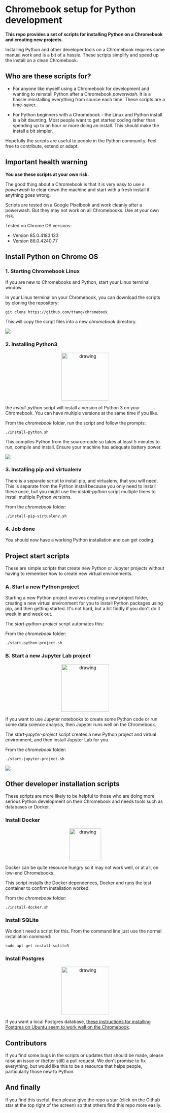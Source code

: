 # Chromebook setup for Python development

**This repo provides a set of scripts for installing Python on a Chromebook and creating new projects**.

Installing Python and other developer tools on a Chromebook requires some manual work and is a bit of a hassle.  These scripts simplify and speed up the install on a clean Chromebook.


## Who are these scripts for?

* For anyone like myself using a Chromebook for development and wanting to reinstall Python after a Chromebook *powerwash*.  It is a hassle reinstalling everything from source each time.  These scripts are a time-saver.  

* For Python beginners with a Chromebook - the Linux and Python install is a bit daunting.  Most people want to get started coding rather than spending up to an hour or more doing an install. This should make the install a bit simpler.

Hopefully the scripts are useful to people in the Python community.  Feel free to contribute, extend or adapt.


## Important health warning

**You use these scripts at your own risk.** 

The good thing about a Chromebook is that it is very easy to use a *powerwash* to clear down the machine and start with a fresh install if anything goes wrong.

Scripts are tested on a Google Pixelbook and work cleanly after a powerwash. But they may not work on all Chromebooks.  Use at your own risk.

Tested on Chrome OS versions:
- Version 85.0.4183.133
- Version 86.0.4240.77



## Install Python on Chrome OS

### 1. Starting Chromebook Linux

If you are new to Chromebooks and Python, start your Linux terminal window.

In your Linux terminal on your Chromebook, you can download the scripts by cloning the repository:

    git clone https://github.com/ttamg/chromebook

This will copy the script files into a new *chromebook* directory.

![](images/start_linux_and_clone_github.gif)



### 2. Installing Python3

<p align="center">
<img src="images/python-logo.jpg" alt="drawing" height="150"/>
</p>

the *install-python* script will install a version of Python 3 on your Chromebook.  You can have multiple versions at the same time if you like.

From the *chromebook* folder, run the script and follow the prompts:

    ./install-python.sh

This compiles Python from the source-code so takes at least 5 minutes to run, compile and install.  Ensure your machine has adequate battery power.

![](images/install-python.gif)


### 3. Installing pip and virtualenv

There is a separate script to install pip, and virtualenv, that you will need.  This is separate from the Python install because you only need to install these once, but you might use the *install-python* script multiple times to install multiple Python versions.

From the *chromebook* folder:

    ./install-pip-virtualenv.sh


### 4. Job done

You should now have a working Python installation and can get coding.


## Project start scripts

These are simple scripts that create new Python or Jupyter projects without having to remember how to create new virtual environments.

### A. Start a new Python project

Starting a new Python project involves creating a new project folder, creating a new virtual environment for you to install Python packages using pip, and then getting started.  It's not hard, but a bit fiddly if you don't do it week in and week out.

The *start-python-project* script automates this:

From the *chromebook* folder:

    ./start-python-project.sh


### B. Start a new Jupyter Lab project

<p align="center">
<img src="images/jupyter-logo.png" alt="drawing" height="150px"/>
</p>

If you want to use Jupyter notebooks to create some Python code or run some data science analysis, then Jupyter runs well on the Chromebook.

The *start-jupyter-project* script creates a new Python project and virtual environment, and then install Jupyter Lab for you.

From the *chromebook* folder:

    ./start-jupyter-project.sh

![](images/start-jupyter.gif)


## Other developer installation scripts

These scripts are more likely to be helpful to those who are doing more serious Python development on their Chromebook and needs tools such as databases or Docker.


### Install Docker

<p align="center">
<img src="images/docker-logo.png" alt="drawing" height="100"/>
</p>

Docker can be quite resource hungry so it may not work well, or at all, on low-end Chromebooks.

This script installs the Docker dependences, Docker and runs the test container to confirm installation worked.

From the *chromebook* folder:

    ./install-docker.sh


### Install SQLite

We don't need a script for this. From the command line just use the normal installation command:

    sudo apt-get install sqlite3


### Install Postgres

<p align="center">
<img src="images/postgresql-logo.jpg" alt="drawing" height="150"/>
</p>

If you want a local Postgres database, [these instructions for installing Postgres on Ubuntu seem to work well on the Chromebook](https://www.digitalocean.com/community/tutorials/how-to-install-and-use-postgresql-on-ubuntu-20-04).



## Contributors

If you find some bugs in the scripts or updates that should be made, please raise an issue or (better still) a pull request.  We don't promise to fix everything, but would like this to be a resource that helps people, particularly those new to Python.




## And finally

If you find this useful, then please give the repo a star (click on the Github star at the top right of the screen) so that others find this repo more easily.
